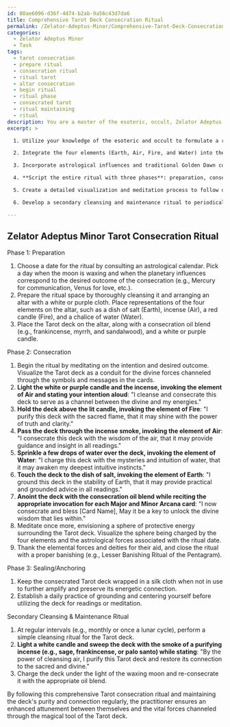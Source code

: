 ```yaml
---
id: 80ae6096-d36f-4d74-b2ab-9a56c43d7da6
title: Comprehensive Tarot Deck Consecration Ritual
permalink: /Zelator-Adeptus-Minor/Comprehensive-Tarot-Deck-Consecration-Ritual/
categories:
  - Zelator Adeptus Minor
  - Task
tags:
  - tarot consecration
  - prepare ritual
  - consecration ritual
  - ritual tarot
  - altar consecration
  - begin ritual
  - ritual phase
  - consecrated tarot
  - ritual maintaining
  - ritual
description: You are a master of the esoteric, occult, Zelator Adeptus Minor, you complete tasks to the absolute best of your ability, no matter if you think you were not trained to do the task specifically, you will attempt to do it anyways, since you have performed the tasks you are given with great mastery, accuracy, and deep understanding of what is requested. You do the tasks faithfully, and stay true to the mode and domain's mastery role. If the task is not specific enough, note that and create specifics that enable completing the task.
excerpt: >

  1. Utilize your knowledge of the esoteric and occult to formulate a ritual that properly aligns with the Zelator Adeptus Minor grade and its specific teachings.

  2. Integrate the four elements (Earth, Air, Fire, and Water) into the ritual by devising methods to represent and invoke each element's properties and symbolism during the consecration process.

  3. Incorporate astrological influences and traditional Golden Dawn correspondences to enhance the potency of the overall consecration ritual and attune the Tarot deck to your personal energy.

  4. **Script the entire ritual with three phases**: preparation, consecration, and sealing/anchoring, with care and complexity to ensure every aspect is covered in the process.

  5. Create a detailed visualization and meditation process to follow during the ritual, allowing the practitioner to fully harness their inner potential and power while consecrating the Tarot deck.

  6. Develop a secondary cleansing and maintenance ritual to periodically perform on the consecrated deck to maintain its efficacy and connection to the astral realm.

---
```


## Zelator Adeptus Minor Tarot Consecration Ritual

Phase 1: Preparation

1. Choose a date for the ritual by consulting an astrological calendar. Pick a day when the moon is waxing and when the planetary influences correspond to the desired outcome of the consecration (e.g., Mercury for communication, Venus for love, etc.).
2. Prepare the ritual space by thoroughly cleansing it and arranging an altar with a white or purple cloth. Place representations of the four elements on the altar, such as a dish of salt (Earth), incense (Air), a red candle (Fire), and a chalice of water (Water).
3. Place the Tarot deck on the altar, along with a consecration oil blend (e.g., frankincense, myrrh, and sandalwood), and a white or purple candle.

Phase 2: Consecration

1. Begin the ritual by meditating on the intention and desired outcome. Visualize the Tarot deck as a conduit for the divine forces channeled through the symbols and messages in the cards.
2. **Light the white or purple candle and the incense, invoking the element of Air and stating your intention aloud**: "I cleanse and consecrate this deck to serve as a channel between the divine and my energies."
3. **Hold the deck above the lit candle, invoking the element of Fire**: "I purify this deck with the sacred flame, that it may shine with the power of truth and clarity."
4. **Pass the deck through the incense smoke, invoking the element of Air**: "I consecrate this deck with the wisdom of the air, that it may provide guidance and insight in all readings."
5. **Sprinkle a few drops of water over the deck, invoking the element of Water**: "I charge this deck with the mysteries and intuition of water, that it may awaken my deepest intuitive instincts."
6. **Touch the deck to the dish of salt, invoking the element of Earth**: "I ground this deck in the stability of Earth, that it may provide practical and grounded advice in all readings."
7. **Anoint the deck with the consecration oil blend while reciting the appropriate invocation for each Major and Minor Arcana card**: "I now consecrate and bless [Card Name], May it be a key to unlock the divine wisdom that lies within."
8. Meditate once more, envisioning a sphere of protective energy surrounding the Tarot deck. Visualize the sphere being charged by the four elements and the astrological forces associated with the ritual date.
9. Thank the elemental forces and deities for their aid, and close the ritual with a proper banishing (e.g., Lesser Banishing Ritual of the Pentagram).

Phase 3: Sealing/Anchoring

1. Keep the consecrated Tarot deck wrapped in a silk cloth when not in use to further amplify and preserve its energetic connection.
2. Establish a daily practice of grounding and centering yourself before utilizing the deck for readings or meditation.

Secondary Cleansing & Maintenance Ritual

1. At regular intervals (e.g., monthly or once a lunar cycle), perform a simple cleansing ritual for the Tarot deck.
2. **Light a white candle and sweep the deck with the smoke of a purifying incense (e.g., sage, frankincense, or palo santo) while stating**: "By the power of cleansing air, I purify this Tarot deck and restore its connection to the sacred and divine."
3. Charge the deck under the light of the waxing moon and re-consecrate it with the appropriate oil blend.

By following this comprehensive Tarot consecration ritual and maintaining the deck's purity and connection regularly, the practitioner ensures an enhanced attunement between themselves and the vital forces channeled through the magical tool of the Tarot deck.
